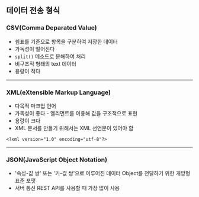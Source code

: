 ## 데이터 전송 형식

### CSV(Comma Deparated Value)
- 쉼표를 기준으로 항목을 구분하여 저장한 데이터
- 가독성이 떨어진다
- `split()` 메소드로 분해하여 처리
- 비구조적 형태의 text 데이터
- 용량이 적다

---

### XML(eXtensible Markup Language)
- 다목적 마크업 언어
- 가독성이 좋다 - 엘리먼트를 이용해 값을 구조적으로 표현
- 용량이 크다
- XML 문서를 만들기 위해서는 XML 선언문이 있어야 함
```
<?xml version="1.0" encoding="utf-8"?>
```

---

### JSON(JavaScript Object Notation)
- '속성-값 쌍' 또는 '키-값 쌍'으로 이루어진 데이터 Object를 전달하기 위한 개방형 표준 포맷
- 서버 통신 REST API를 사용할 때 가장 많이 사용
